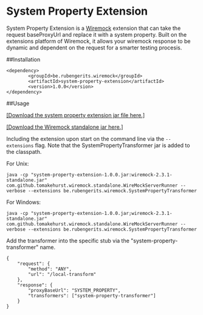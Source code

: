 # System Property Extension

System Property Extension is a [Wiremock](http://wiremock.org/) extension that can take the request baseProxyUrl and replace it with a system property.
Built on the extensions platform of Wiremock, it allows your wiremock response to be dynamic and dependent on the request for a smarter testing procesis.

##Installation
```
<dependency>
		<groupId>be.rubengerits.wiremock</groupId>
		<artifactId>system-property-extension</artifactId>
		<version>1.0.0</version>
</dependency>
```

##Usage

[\[Download the system property extension jar file here.\]](https://github.com/gerits/system-property-extension/releases/download/1.0.0/system-property-extension-1.0.0.jar)

[\[Download the Wiremock standalone jar here.\]](http://repo1.maven.org/maven2/com/github/tomakehurst/wiremock-standalone/2.3.1/wiremock-standalone-2.3.1.jar)

Including the extension upon start on the command line via the `--extensions` flag. Note that the SystemPropertyTransformer jar is added to the classpath.

For Unix:
```
java -cp "system-property-extension-1.0.0.jar:wiremock-2.3.1-standalone.jar" com.github.tomakehurst.wiremock.standalone.WireMockServerRunner --verbose --extensions be.rubengerits.wiremock.SystemPropertyTransformer
```

For Windows:
```
java -cp "system-property-extension-1.0.0.jar;wiremock-2.3.1-standalone.jar" com.github.tomakehurst.wiremock.standalone.WireMockServerRunner --verbose --extensions be.rubengerits.wiremock.SystemPropertyTransformer
```

Add the transformer into the specific stub via the "system-property-transformer" name.
```
{
    "request": {
        "method": "ANY",
        "url": "/local-transform"
    },
    "response": {
        "proxyBaseUrl": "SYSTEM_PROPERTY",
        "transformers": ["system-property-transformer"]
    }
}
```

